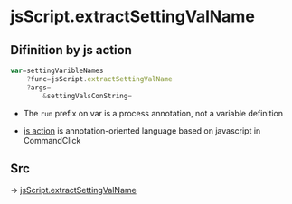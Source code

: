 # jsScript.extractSettingValName

## Difinition by js action

```js.js
var=settingVaribleNames
	?func=jsScript.extractSettingValName
	?args=
		&settingValsConString=
```

- The `run` prefix on var is a process annotation, not a variable definition

- [js action](#) is annotation-oriented language based on javascript in CommandClick

## Src

-> [jsScript.extractSettingValName](https://github.com/puutaro/CommandClick/blob/master/app/src/main/java/com/puutaro/commandclick/fragment_lib/terminal_fragment/js_interface/edit/JsScript.kt#L224)


